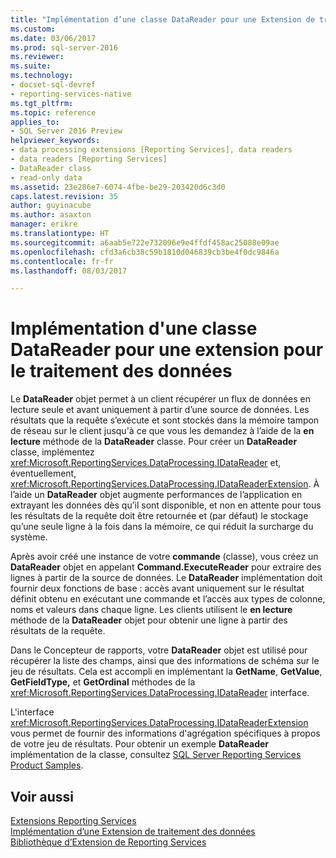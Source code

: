 ```yaml
---
title: "Implémentation d’une classe DataReader pour une Extension de traitement de données | Documents Microsoft"
ms.custom: 
ms.date: 03/06/2017
ms.prod: sql-server-2016
ms.reviewer: 
ms.suite: 
ms.technology:
- docset-sql-devref
- reporting-services-native
ms.tgt_pltfrm: 
ms.topic: reference
applies_to:
- SQL Server 2016 Preview
helpviewer_keywords:
- data processing extensions [Reporting Services], data readers
- data readers [Reporting Services]
- DataReader class
- read-only data
ms.assetid: 23e286e7-6074-4fbe-be29-203420d6c3d0
caps.latest.revision: 35
author: guyinacube
ms.author: asaxton
manager: erikre
ms.translationtype: HT
ms.sourcegitcommit: a6aab5e722e732096e9e4ffdf458ac25088e09ae
ms.openlocfilehash: cfd3a6cb38c59b1810d046839cb3be4f0dc9846a
ms.contentlocale: fr-fr
ms.lasthandoff: 08/03/2017

---
```

# <a name="implementing-a-datareader-class-for-a-data-processing-extension"></a>Implémentation d'une classe DataReader pour une extension pour le traitement des données
  Le **DataReader** objet permet à un client récupérer un flux de données en lecture seule et avant uniquement à partir d’une source de données. Les résultats que la requête s’exécute et sont stockés dans la mémoire tampon de réseau sur le client jusqu'à ce que vous les demandez à l’aide de la **en lecture** méthode de la **DataReader** classe. Pour créer un **DataReader** classe, implémentez <xref:Microsoft.ReportingServices.DataProcessing.IDataReader> et, éventuellement, <xref:Microsoft.ReportingServices.DataProcessing.IDataReaderExtension>. À l’aide un **DataReader** objet augmente performances de l’application en extrayant les données dès qu’il sont disponible, et non en attente pour tous les résultats de la requête doit être retournée et (par défaut) le stockage qu’une seule ligne à la fois dans la mémoire, ce qui réduit la surcharge du système.  
  
 Après avoir créé une instance de votre **commande** (classe), vous créez un **DataReader** objet en appelant **Command.ExecuteReader** pour extraire des lignes à partir de la source de données. Le **DataReader** implémentation doit fournir deux fonctions de base : accès avant uniquement sur le résultat définit obtenu en exécutant une commande et l’accès aux types de colonne, noms et valeurs dans chaque ligne. Les clients utilisent le **en lecture** méthode de la **DataReader** objet pour obtenir une ligne à partir des résultats de la requête.  
  
 Dans le Concepteur de rapports, votre **DataReader** objet est utilisé pour récupérer la liste des champs, ainsi que des informations de schéma sur le jeu de résultats. Cela est accompli en implémentant la **GetName**, **GetValue**, **GetFieldType,** et **GetOrdinal** méthodes de la <xref:Microsoft.ReportingServices.DataProcessing.IDataReader> interface.  
  
 L'interface <xref:Microsoft.ReportingServices.DataProcessing.IDataReaderExtension> vous permet de fournir des informations d'agrégation spécifiques à propos de votre jeu de résultats. Pour obtenir un exemple **DataReader** implémentation de la classe, consultez [SQL Server Reporting Services Product Samples](http://go.microsoft.com/fwlink/?LinkId=177889).  
  
## <a name="see-also"></a>Voir aussi  
 [Extensions Reporting Services](../../../reporting-services/extensions/reporting-services-extensions.md)   
 [Implémentation d’une Extension de traitement des données](../../../reporting-services/extensions/data-processing/implementing-a-data-processing-extension.md)   
 [Bibliothèque d’Extension de Reporting Services](../../../reporting-services/extensions/reporting-services-extension-library.md)  
  
  
